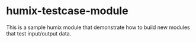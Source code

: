 # humix-testcase-module

This is a sample humix module that demonstrate how to build new modules that test input/output data.
